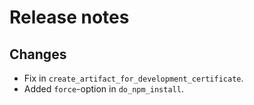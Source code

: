 # Release notes

## Changes

- Fix in `create_artifact_for_development_certificate`.
- Added `force`-option in `do_npm_install`.
